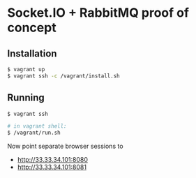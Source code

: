 # Socket.IO + RabbitMQ proof of concept

## Installation

```bash
$ vagrant up
$ vagrant ssh -c /vagrant/install.sh
```

## Running

```bash
$ vagrant ssh

# in vagrant shell:
$ /vagrant/run.sh
```

Now point separate browser sessions to

* http://33.33.34.101:8080
* http://33.33.34.101:8081
